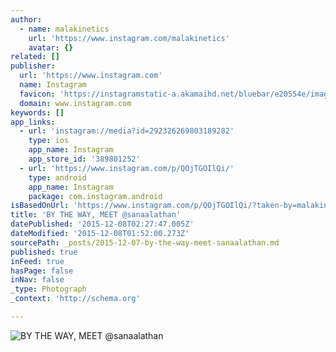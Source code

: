 ```yaml
---
author:
  - name: malakinetics
    url: 'https://www.instagram.com/malakinetics'
    avatar: {}
related: []
publisher:
  url: 'https://www.instagram.com'
  name: Instagram
  favicon: 'https://instagramstatic-a.akamaihd.net/bluebar/e20554e/images/ico/favicon.ico'
  domain: www.instagram.com
keywords: []
app_links:
  - url: 'instagram://media?id=292326269803189282'
    type: ios
    app_name: Instagram
    app_store_id: '389801252'
  - url: 'https://www.instagram.com/p/QOjTGOIlQi/'
    type: android
    app_name: Instagram
    package: com.instagram.android
isBasedOnUrl: 'https://www.instagram.com/p/QOjTGOIlQi/?taken-by=malakinetics'
title: 'BY THE WAY, MEET @sanaalathan'
datePublished: '2015-12-08T02:27:47.005Z'
dateModified: '2015-12-08T01:52:00.273Z'
sourcePath: _posts/2015-12-07-by-the-way-meet-sanaalathan.md
published: true
inFeed: true
hasPage: false
inNav: false
_type: Photograph
_context: 'http://schema.org'

---
```

![BY THE WAY&comma; MEET &commat;sanaalathan](https://scontent.cdninstagram.com/hphotos-xfa1/t51.2885-15/e15/928873_1382879725374413_299913788_n.jpg)